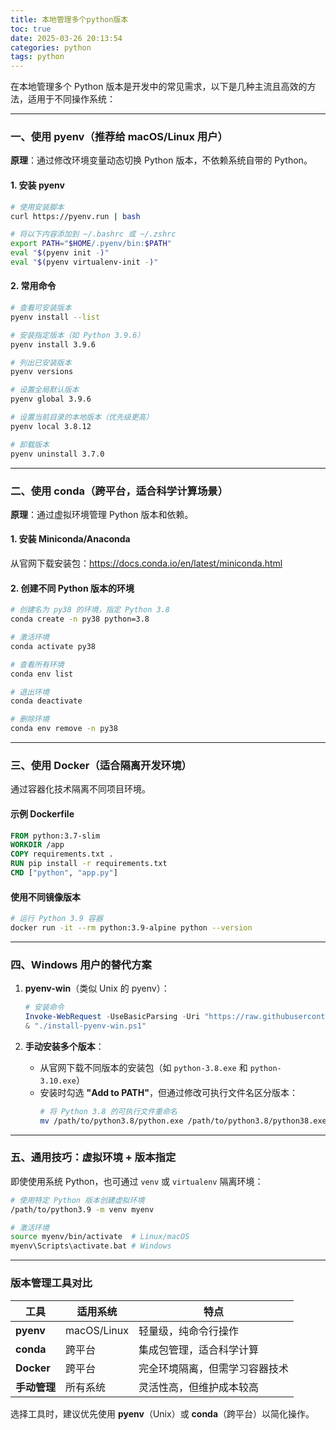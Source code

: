 ```yaml
---
title: 本地管理多个python版本
toc: true
date: 2025-03-26 20:13:54
categories: python
tags: python
---
```



在本地管理多个 Python 版本是开发中的常见需求，以下是几种主流且高效的方法，适用于不同操作系统：

---

### 一、使用 **pyenv**（推荐给 macOS/Linux 用户）
**原理**：通过修改环境变量动态切换 Python 版本，不依赖系统自带的 Python。

#### 1. 安装 pyenv
```bash
# 使用安装脚本
curl https://pyenv.run | bash

# 将以下内容添加到 ~/.bashrc 或 ~/.zshrc
export PATH="$HOME/.pyenv/bin:$PATH"
eval "$(pyenv init -)"
eval "$(pyenv virtualenv-init -)"
```

#### 2. 常用命令
```bash
# 查看可安装版本
pyenv install --list

# 安装指定版本（如 Python 3.9.6）
pyenv install 3.9.6

# 列出已安装版本
pyenv versions

# 设置全局默认版本
pyenv global 3.9.6

# 设置当前目录的本地版本（优先级更高）
pyenv local 3.8.12

# 卸载版本
pyenv uninstall 3.7.0
```

---

### 二、使用 **conda**（跨平台，适合科学计算场景）
**原理**：通过虚拟环境管理 Python 版本和依赖。

#### 1. 安装 Miniconda/Anaconda
从官网下载安装包：https://docs.conda.io/en/latest/miniconda.html

#### 2. 创建不同 Python 版本的环境
```bash
# 创建名为 py38 的环境，指定 Python 3.8
conda create -n py38 python=3.8

# 激活环境
conda activate py38

# 查看所有环境
conda env list

# 退出环境
conda deactivate

# 删除环境
conda env remove -n py38
```

---

### 三、使用 **Docker**（适合隔离开发环境）
通过容器化技术隔离不同项目环境。

#### 示例 Dockerfile
```dockerfile
FROM python:3.7-slim
WORKDIR /app
COPY requirements.txt .
RUN pip install -r requirements.txt
CMD ["python", "app.py"]
```

#### 使用不同镜像版本
```bash
# 运行 Python 3.9 容器
docker run -it --rm python:3.9-alpine python --version
```

---

### 四、Windows 用户的替代方案
1. **pyenv-win**（类似 Unix 的 pyenv）：
   ```powershell
   # 安装命令
   Invoke-WebRequest -UseBasicParsing -Uri "https://raw.githubusercontent.com/pyenv-win/pyenv-win/master/pyenv-win/install-pyenv-win.ps1" -OutFile "./install-pyenv-win.ps1"
   & "./install-pyenv-win.ps1"
   ```

2. **手动安装多个版本**：
   - 从官网下载不同版本的安装包（如 `python-3.8.exe` 和 `python-3.10.exe`）
   - 安装时勾选 **"Add to PATH"**，但通过修改可执行文件名区分版本：
     ```bash
     # 将 Python 3.8 的可执行文件重命名
     mv /path/to/python3.8/python.exe /path/to/python3.8/python38.exe
     ```

---

### 五、通用技巧：虚拟环境 + 版本指定
即使使用系统 Python，也可通过 `venv` 或 `virtualenv` 隔离环境：
```bash
# 使用特定 Python 版本创建虚拟环境
/path/to/python3.9 -m venv myenv

# 激活环境
source myenv/bin/activate  # Linux/macOS
myenv\Scripts\activate.bat # Windows
```

---

### 版本管理工具对比
| 工具        | 适用系统       | 特点                            |
|-------------|----------------|---------------------------------|
| **pyenv**   | macOS/Linux    | 轻量级，纯命令行操作             |
| **conda**   | 跨平台         | 集成包管理，适合科学计算         |
| **Docker**  | 跨平台         | 完全环境隔离，但需学习容器技术   |
| **手动管理**| 所有系统       | 灵活性高，但维护成本较高         |

选择工具时，建议优先使用 **pyenv**（Unix）或 **conda**（跨平台）以简化操作。